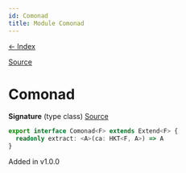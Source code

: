 ```yaml
---
id: Comonad
title: Module Comonad
---
```


[← Index](.)

[Source](https://github.com/gcanti/fp-ts/blob/master/src/Comonad.ts)

# Comonad

**Signature** (type class) [Source](https://github.com/gcanti/fp-ts/blob/master/src/Comonad.ts#L8-L10)

```ts
export interface Comonad<F> extends Extend<F> {
  readonly extract: <A>(ca: HKT<F, A>) => A
}
```

Added in v1.0.0
